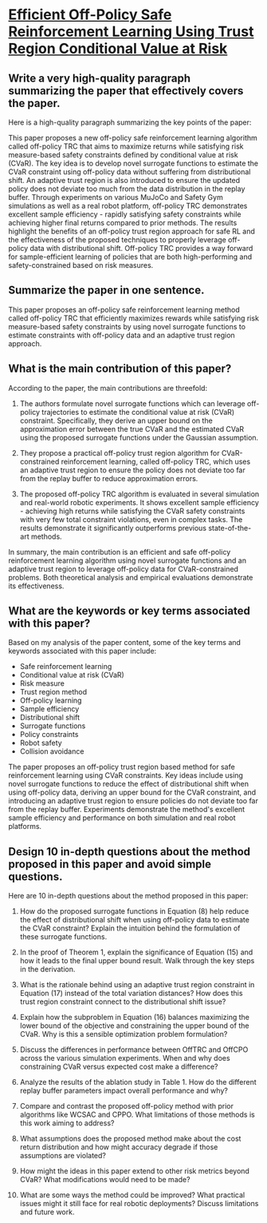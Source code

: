# [Efficient Off-Policy Safe Reinforcement Learning Using Trust Region   Conditional Value at Risk](https://arxiv.org/abs/2312.00342)

## Write a very high-quality paragraph summarizing the paper that effectively covers the paper.

 Here is a high-quality paragraph summarizing the key points of the paper:

This paper proposes a new off-policy safe reinforcement learning algorithm called off-policy TRC that aims to maximize returns while satisfying risk measure-based safety constraints defined by conditional value at risk (CVaR). The key idea is to develop novel surrogate functions to estimate the CVaR constraint using off-policy data without suffering from distributional shift. An adaptive trust region is also introduced to ensure the updated policy does not deviate too much from the data distribution in the replay buffer. Through experiments on various MuJoCo and Safety Gym simulations as well as a real robot platform, off-policy TRC demonstrates excellent sample efficiency - rapidly satisfying safety constraints while achieving higher final returns compared to prior methods. The results highlight the benefits of an off-policy trust region approach for safe RL and the effectiveness of the proposed techniques to properly leverage off-policy data with distributional shift. Off-policy TRC provides a way forward for sample-efficient learning of policies that are both high-performing and safety-constrained based on risk measures.


## Summarize the paper in one sentence.

 This paper proposes an off-policy safe reinforcement learning method called off-policy TRC that efficiently maximizes rewards while satisfying risk measure-based safety constraints by using novel surrogate functions to estimate constraints with off-policy data and an adaptive trust region approach.


## What is the main contribution of this paper?

 According to the paper, the main contributions are threefold:

1. The authors formulate novel surrogate functions which can leverage off-policy trajectories to estimate the conditional value at risk (CVaR) constraint. Specifically, they derive an upper bound on the approximation error between the true CVaR and the estimated CVaR using the proposed surrogate functions under the Gaussian assumption. 

2. They propose a practical off-policy trust region algorithm for CVaR-constrained reinforcement learning, called off-policy TRC, which uses an adaptive trust region to ensure the policy does not deviate too far from the replay buffer to reduce approximation errors.

3. The proposed off-policy TRC algorithm is evaluated in several simulation and real-world robotic experiments. It shows excellent sample efficiency - achieving high returns while satisfying the CVaR safety constraints with very few total constraint violations, even in complex tasks. The results demonstrate it significantly outperforms previous state-of-the-art methods.

In summary, the main contribution is an efficient and safe off-policy reinforcement learning algorithm using novel surrogate functions and an adaptive trust region to leverage off-policy data for CVaR-constrained problems. Both theoretical analysis and empirical evaluations demonstrate its effectiveness.


## What are the keywords or key terms associated with this paper?

 Based on my analysis of the paper content, some of the key terms and keywords associated with this paper include:

- Safe reinforcement learning
- Conditional value at risk (CVaR)
- Risk measure
- Trust region method  
- Off-policy learning
- Sample efficiency
- Distributional shift
- Surrogate functions
- Policy constraints
- Robot safety 
- Collision avoidance

The paper proposes an off-policy trust region based method for safe reinforcement learning using CVaR constraints. Key ideas include using novel surrogate functions to reduce the effect of distributional shift when using off-policy data, deriving an upper bound for the CVaR constraint, and introducing an adaptive trust region to ensure policies do not deviate too far from the replay buffer. Experiments demonstrate the method's excellent sample efficiency and performance on both simulation and real robot platforms.


## Design 10 in-depth questions about the method proposed in this paper and avoid simple questions.

 Here are 10 in-depth questions about the method proposed in this paper:

1. How do the proposed surrogate functions in Equation (8) help reduce the effect of distributional shift when using off-policy data to estimate the CVaR constraint? Explain the intuition behind the formulation of these surrogate functions.

2. In the proof of Theorem 1, explain the significance of Equation (15) and how it leads to the final upper bound result. Walk through the key steps in the derivation.  

3. What is the rationale behind using an adaptive trust region constraint in Equation (17) instead of the total variation distances? How does this trust region constraint connect to the distributional shift issue?

4. Explain how the subproblem in Equation (16) balances maximizing the lower bound of the objective and constraining the upper bound of the CVaR. Why is this a sensible optimization problem formulation?

5. Discuss the differences in performance between OffTRC and OffCPO across the various simulation experiments. When and why does constraining CVaR versus expected cost make a difference?  

6. Analyze the results of the ablation study in Table 1. How do the different replay buffer parameters impact overall performance and why?

7. Compare and contrast the proposed off-policy method with prior algorithms like WCSAC and CPPO. What limitations of those methods is this work aiming to address? 

8. What assumptions does the proposed method make about the cost return distribution and how might accuracy degrade if those assumptions are violated?

9. How might the ideas in this paper extend to other risk metrics beyond CVaR? What modifications would need to be made?

10. What are some ways the method could be improved? What practical issues might it still face for real robotic deployments? Discuss limitations and future work.
